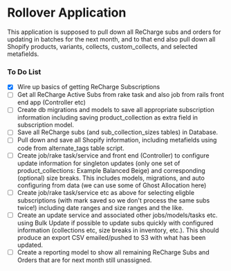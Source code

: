 # Rollover Application
This application is supposed to pull down all ReCharge subs and orders for updating in batches for the next month, and to that end also pull down all Shopify products, variants, collects, custom_collects, and selected metafields.

### To Do List
- [x] Wire up basics of getting ReCharge Subscriptions
- [ ] Get all ReCharge Active Subs from rake task and also job from rails front end app (Controller etc)
- [ ] Create db migrations and models to save all appropriate subscription information including saving product_collection as extra field in subscription model.
- [ ] Save all ReCharge subs (and sub_collection_sizes tables) in Database.
- [ ] Pull down and save all Shopify information, including metafields using code from alternate_tags table script.
- [ ] Create job/rake task/service and front end (Controller) to configure update information for singleton updates (only one set of product_collections: Example Balanced Beige) and corresponding (optional) size breaks. This includes models, migrations, and auto configuring from data (we can use some of Ghost Allocation here)
- [ ] Create job/rake task/service etc as above for selecting eligble subscriptions (with mark saved so we don't process the same subs twice!) including date ranges and size ranges and the like.
- [ ] Create an update service and associated other jobs/models/tasks etc. using Bulk Update if possible to update subs quickly with configured information (collections etc, size breaks in inventory, etc.). This should produce an export CSV emailed/pushed to S3 with what has been updated.
- [ ] Create a reporting model to show all remaining ReCharge Subs and Orders that are for next month still unassigned.
